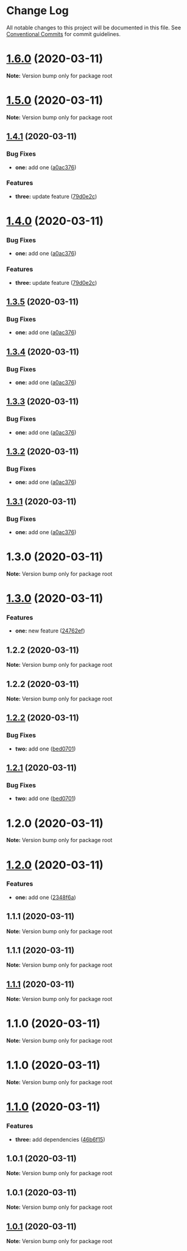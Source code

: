 # Change Log

All notable changes to this project will be documented in this file.
See [Conventional Commits](https://conventionalcommits.org) for commit guidelines.

# [1.6.0](https://github.com/azu/monorepo-release-changesets/compare/v1.5.0...v1.6.0) (2020-03-11)

**Note:** Version bump only for package root





# [1.5.0](https://github.com/azu/monorepo-release-changesets/compare/v1.4.1...v1.5.0) (2020-03-11)

**Note:** Version bump only for package root





## [1.4.1](https://github.com/azu/monorepo-release-changesets/compare/v1.3.0...v1.4.1) (2020-03-11)


### Bug Fixes

* **one:** add one ([a0ac376](https://github.com/azu/monorepo-release-changesets/commit/a0ac3764ed5165745b5651fdcc4648108787c164))


### Features

* **three:** update feature ([79d0e2c](https://github.com/azu/monorepo-release-changesets/commit/79d0e2c730f6371b6f518d38a049efa367b1fd7b))





# [1.4.0](https://github.com/azu/monorepo-release-changesets/compare/v1.3.0...v1.4.0) (2020-03-11)


### Bug Fixes

* **one:** add one ([a0ac376](https://github.com/azu/monorepo-release-changesets/commit/a0ac3764ed5165745b5651fdcc4648108787c164))


### Features

* **three:** update feature ([79d0e2c](https://github.com/azu/monorepo-release-changesets/commit/79d0e2c730f6371b6f518d38a049efa367b1fd7b))





## [1.3.5](https://github.com/azu/monorepo-release-changesets/compare/v1.3.0...v1.3.5) (2020-03-11)


### Bug Fixes

* **one:** add one ([a0ac376](https://github.com/azu/monorepo-release-changesets/commit/a0ac3764ed5165745b5651fdcc4648108787c164))





## [1.3.4](https://github.com/azu/monorepo-release-changesets/compare/v1.3.0...v1.3.4) (2020-03-11)


### Bug Fixes

* **one:** add one ([a0ac376](https://github.com/azu/monorepo-release-changesets/commit/a0ac3764ed5165745b5651fdcc4648108787c164))





## [1.3.3](https://github.com/azu/monorepo-release-changesets/compare/v1.3.0...v1.3.3) (2020-03-11)


### Bug Fixes

* **one:** add one ([a0ac376](https://github.com/azu/monorepo-release-changesets/commit/a0ac3764ed5165745b5651fdcc4648108787c164))





## [1.3.2](https://github.com/azu/monorepo-release-changesets/compare/v1.3.0...v1.3.2) (2020-03-11)


### Bug Fixes

* **one:** add one ([a0ac376](https://github.com/azu/monorepo-release-changesets/commit/a0ac3764ed5165745b5651fdcc4648108787c164))





## [1.3.1](https://github.com/azu/monorepo-release-changesets/compare/v1.3.0...v1.3.1) (2020-03-11)


### Bug Fixes

* **one:** add one ([a0ac376](https://github.com/azu/monorepo-release-changesets/commit/a0ac3764ed5165745b5651fdcc4648108787c164))





# 1.3.0 (2020-03-11)

**Note:** Version bump only for package root





# [1.3.0](https://github.com/azu/monorepo-release-changesets/compare/v1.2.2...v1.3.0) (2020-03-11)


### Features

* **one:** new feature ([24762ef](https://github.com/azu/monorepo-release-changesets/commit/24762ef2e818f84a105a1bb4c09e6f30bd7bd410))





## 1.2.2 (2020-03-11)

**Note:** Version bump only for package root





## 1.2.2 (2020-03-11)

**Note:** Version bump only for package root





## [1.2.2](https://github.com/azu/monorepo-release-changesets/compare/v1.2.0...v1.2.2) (2020-03-11)


### Bug Fixes

* **two:** add one ([bed0701](https://github.com/azu/monorepo-release-changesets/commit/bed070168f3ff0194a9e6da739b18b6f86eca4f8))





## [1.2.1](https://github.com/azu/monorepo-release-changesets/compare/v1.2.0...v1.2.1) (2020-03-11)


### Bug Fixes

* **two:** add one ([bed0701](https://github.com/azu/monorepo-release-changesets/commit/bed070168f3ff0194a9e6da739b18b6f86eca4f8))





# 1.2.0 (2020-03-11)

**Note:** Version bump only for package root
  




# [1.2.0](https://github.com/azu/monorepo-release-changesets/compare/v1.1.1...v1.2.0) (2020-03-11)


### Features

* **one:** add one ([2348f6a](https://github.com/azu/monorepo-release-changesets/commit/2348f6aede39c9c649f941deee9f4a6705367c08))





## 1.1.1 (2020-03-11)

**Note:** Version bump only for package root





## 1.1.1 (2020-03-11)

**Note:** Version bump only for package root





## [1.1.1](https://github.com/azu/monorepo-release-changesets/compare/v1.1.0...v1.1.1) (2020-03-11)

**Note:** Version bump only for package root





# 1.1.0 (2020-03-11)

**Note:** Version bump only for package root





# 1.1.0 (2020-03-11)

**Note:** Version bump only for package root





# [1.1.0](https://github.com/azu/monorepo-release-changesets/compare/v1.0.1...v1.1.0) (2020-03-11)


### Features

* **three:** add dependencies ([46b6f15](https://github.com/azu/monorepo-release-changesets/commit/46b6f15eefbc767c786b1c6799bbd26a87b1633e))





## 1.0.1 (2020-03-11)

**Note:** Version bump only for package root





## 1.0.1 (2020-03-11)

**Note:** Version bump only for package root





## [1.0.1](https://github.com/azu/monorepo-release-changesets/compare/v1.0.0...v1.0.1) (2020-03-11)

**Note:** Version bump only for package root
